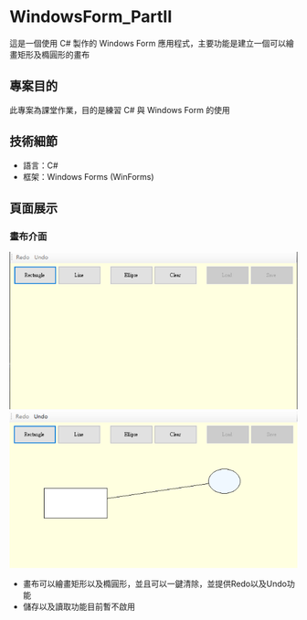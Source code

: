 # WindowsForm_PartII

這是一個使用 C# 製作的 Windows Form 應用程式，主要功能是建立一個可以繪畫矩形及橢圓形的畫布

## 專案目的

此專案為課堂作業，目的是練習 C# 與 Windows Form 的使用

## 技術細節

- 語言：C#
- 框架：Windows Forms (WinForms)

## 頁面展示

### 畫布介面

![畫布](images/canva.png)
![畫布](images/canva2.png)
- 畫布可以繪畫矩形以及橢圓形，並且可以一鍵清除，並提供Redo以及Undo功能
- 儲存以及讀取功能目前暫不啟用

